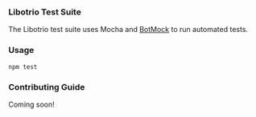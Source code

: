 ### Libotrio Test Suite

The Libotrio test suite uses Mocha and [BotMock](https://raw.githubusercontent.com/howdyai/botkit/master/lib/storage/simple_storage.js) to run automated tests.

### Usage
`npm test`

### Contributing Guide
Coming soon!

